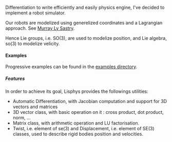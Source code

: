 Differentiation to write efficiently and easily physics engine, I've decided to implement a robot simulator.

Our robots are modelized using generelized coordinates and a Lagrangian approach. See [Murray Ly Sastry](https://www.google.fr/url?sa=t&rct=j&q=&esrc=s&source=web&cd=1&ved=0CCwQFjAA&url=http%3A%2F%2Fwww.cds.caltech.edu%2F~murray%2Fbooks%2FMLS%2Fpdf%2Fmls94-complete.pdf&ei=6sQpUsG_DoWp7Qbb4oGwAQ&usg=AFQjCNF7UfyyR12eG5iyqqikSzEJMsRZew&sig2=iqZtwiDWEnXwjZ-vo-Vdiw&bvm=bv.51773540,d.ZGU).

Hence Lie groups, i.e. SO(3), are used to modelize position, and Lie algebra, so(3) to modelize velicity.

#### Examples
Progressive examples can be found in the [examples directory](https://github.com/kayhman/lisphys/tree/master/src/examples).

##### Features
In order to achieve its goal, Lisphys provides the followings utilities:

* Automatic Differentiation, with Jacobian computation and support for 3D vectors and matrices
* 3D vector class, with basic operation on it : cross product, dot product, norm, ...
* Matrix class, with arithmetic operation and LU factorisation.
* Twist, i.e. element of se(3) and Displacement, i.e. element of SE(3) classes, used to describe rigid bodies position and velocities.

